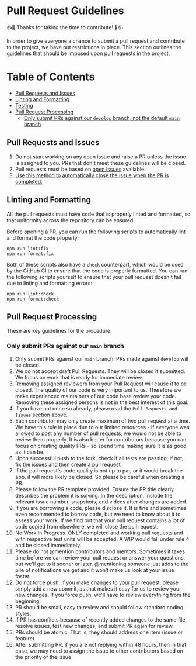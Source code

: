 # Pull Request Guidelines

:+1::tada: Thanks for taking the time to contribute! :tada::+1:

In order to give everyone a chance to submit a pull request and contribute to the project, we have put restrictions in place. This section outlines the guidelines that should be imposed upon pull requests in the project.

# Table of Contents

<!-- toc -->

- [Pull Requests and Issues](#pull-requests-and-issues)
- [Linting and Formatting](#linting-and-formatting)
- [Testing](#testing)
- [Pull Request Processing](#pull-request-processing)
  - [Only submit PRs against our `develop` branch, not the default `main` branch](#only-submit-prs-against-our-develop-branch-not-the-default-main-branch)

<!-- tocstop -->

## Pull Requests and Issues

1. Do not start working on any open issue and raise a PR unless the issue is assigned to you. PRs that don't meet these guidelines will be closed.
1. Pull requests must be based on [open issues](https://github.com/digitomize/digitomize/issues) available.
1. [Use this method to automatically close the issue when the PR is completed.](https://docs.github.com/en/github/managing-your-work-on-github/linking-a-pull-request-to-an-issue)

## Linting and Formatting

All the pull requests must have code that is properly linted and formatted, so that uniformity across the repository can be ensured.

Before opening a PR, you can run the following scripts to automatically lint and format the code properly:

```
npm run lint:fix
npm run format:fix
```

Both of these scripts also have a `check` counterpart, which would be used by the GitHub CI to ensure that the code is properly formatted.
You can run the following scripts yourself to ensure that your pull request doesn't fail due to linting and formatting errors:

```
npm run lint:check
npm run format:check
```

## Pull Request Processing
These are key guidelines for the procedure:

### Only submit PRs against our `main` branch

1. Only submit PRs against our `main` branch. PRs made against `develop` will be closed.
1. We do not accept draft Pull Requests. They will be closed if submitted. We focus on work that is ready for immediate review.
1. Removing assigned reviewers from your Pull Request will cause it to be closed. The quality of our code is very important to us. Therefore we make experienced maintainers of our code base review your code. Removing these assigned persons is not in the best interest of this goal.
1. If you have not done so already, please read the `Pull Requests and Issues` section above.
1. Each contributor may only create maximum of two pull request at a time. We have this rule in place due to our limited resources - if everyone was allowed to post any number of pull requests, we would not be able to review them properly. It is also better for contributors because you can focus on creating quality PRs - so spend time making sure it is as good as it can be.
1. Upon successful push to the fork, check if all tests are passing; if not, fix the issues and then create a pull request.
1. If the pull request's code quality is not up to par, or it would break the app, it will more likely be closed. So please be careful when creating a PR.
1. Please follow the PR template provided. Ensure the PR title clearly describes the problem it is solving. In the description, include the relevant issue number, snapshots, and videos after changes are added.
1. If you are borrowing a code, please disclose it. It is fine and sometimes even recommended to borrow code, but we need to know about it to assess your work. If we find out that your pull request contains a lot of code copied from elsewhere, we will close the pull request.
1. No Work In Progress. ONLY completed and working pull requests and with respective test units will be accepted. A WIP would fall under rule 4 and be closed immediately.
1. Please do not @mention contributors and mentors. Sometimes it takes time before we can review your pull request or answer your questions, but we'll get to it sooner or later. @mentioning someone just adds to the pile of notifications we get and it won't make us look at your issue faster.
1. Do not force push. If you make changes to your pull request, please simply add a new commit, as that makes it easy for us to review your new changes. If you force push, we'll have to review everything from the beginning.
1. PR should be small, easy to review and should follow standard coding styles.
1. If PR has conflicts because of recently added changes to the same file, resolve issues, test new changes, and submit PR again for review.
1. PRs should be atomic. That is, they should address one item (issue or feature)
1. After submitting PR, if you are not replying within 48 hours, then in that case, we may need to assign the issue to other contributors based on the priority of the issue.
